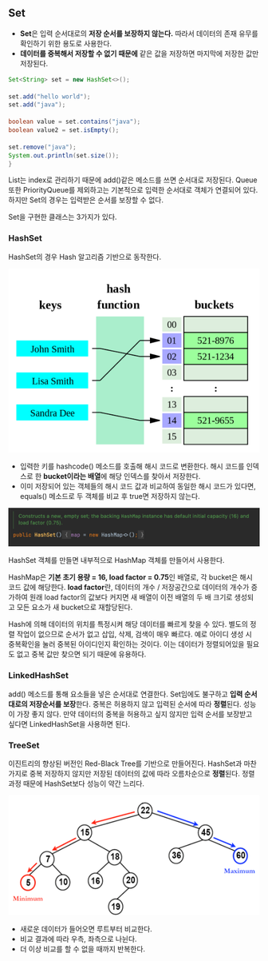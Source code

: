 ## Set

- **Set**은 입력 순서대로의 **저장 순서를 보장하지 않는다.** 따라서 데이터의 존재 유무를 확인하기 위한 용도로 사용한다. 
- **데이터를 중복해서 저장할 수 없기 때문에** 같은 값을 저장하면 마지막에 저장한 값만 저장된다.

```java
Set<String> set = new HashSet<>();

set.add("hello world");
set.add("java");

boolean value = set.contains("java");
boolean value2 = set.isEmpty();

set.remove("java");
System.out.println(set.size());
}
```

List는 index로 관리하기 때문에 add()같은 메소드를 쓰면 순서대로 저장된다. Queue 또한 PriorityQueue를 제외하고는 기본적으로 입력한 순서대로 객체가 연결되어 있다. 하지만 Set의 경우는 입력받은 순서를 보장할 수 없다.

Set을 구현한 클래스는 3가지가 있다.

### HashSet

HashSet의 경우 Hash 알고리즘 기반으로 동작한다.

![img](https://github.com/dilmah0203/TIL/blob/main/Image/HashSet.png)

- 입력한 키를 hashcode() 메소드를 호출해 해시 코드로 변환한다. 해시 코드를 인덱스로 한 **bucket이라는 배열**에 해당 인덱스를 찾아서 저장한다.
- 이미 저장되어 있는 객체들의 해시 코드 값과 비교하여 동일한 해시 코드가 있다면, equals() 메소드로 두 객체를 비교 후 true면 저장하지 않는다.

![img2](https://github.com/dilmah0203/TIL/blob/main/Image/HashSet2.png)

HashSet 객체를 만들면 내부적으로 HashMap 객체를 만들어서 사용한다. 

HashMap은 **기본 초기 용량 = 16, load factor = 0.75**인 배열로, 각 bucket은 해시 코드 값에 해당한다. **load factor**란, 데이터의 개수 / 저장공간으로 데이터의 개수가 증가하여 원래 load factor의 값보다 커지면 새 배열이 이전 배열의 두 배 크기로 생성되고 모든 요소가 새 bucket으로 재할당된다.

Hash에 의해 데이터의 위치를 특정시켜 해당 데이터를 빠르게 찾을 수 있다. 별도의 정렬 작업이 없으므로 순서가 없고 삽입, 삭제, 검색이 매우 빠르다. 예로 아이디 생성 시 중복확인을 눌러 중복된 아이디인지 확인하는 것이다. 이는 데이터가 정렬되어있을 필요도 없고 중복 값만 찾으면 되기 때문에 유용하다.

### LinkedHashSet

add() 메소드를 통해 요소들을 넣은 순서대로 연결한다. Set임에도 불구하고 **입력 순서대로의 저장순서를 보장**한다. 중복은 허용하지 않고 입력된 순서에 따라 **정렬**된다. 성능이 가장 좋지 않다. 만약 데이터의 중복을 허용하고 싶지 않지만 입력 순서를 보장받고 싶다면 LinkedHashSet을 사용하면 된다.

### TreeSet

이진트리의 향상된 버전인 Red-Black Tree를 기반으로 만들어진다. HashSet과 마찬가지로 중복 저장하지 않지만 저장된 데이터의 값에 따라 오름차순으로 **정렬**된다. 정렬 과정 때문에 HashSet보다 성능이 약간 느리다.

![img3](https://github.com/dilmah0203/TIL/blob/main/Image/TreeSet.png)

- 새로운 데이터가 들어오면 루트부터 비교한다.
- 비교 결과에 따라 우측, 좌측으로 나뉜다.
- 더 이상 비교를 할 수 없을 때까지 반복한다.


